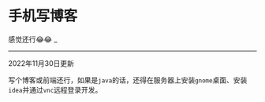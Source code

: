 # 手机写博客

<PhoneSnapshot url="https://z.wiki/autoupload/2022-09-12/2c6aadcad41f45e5949378a80ec74cba.95f77c3374684fb59eca84ba1321daa0.052EC7A2-926B-4B17-93A5-76D1E9AC3155.jpeg" title="手机写博客" alt="手机写博客" />

<PhoneSnapshot url="https://z.wiki/autoupload/2022-09-12/87c9401971d746d4bbef73b69d413bb2.6EC0C782-6B1C-41A0-A62B-2C6C24D52722.png" title="手机写博客" alt="手机写博客" />

感觉还行😂😂
_


----

2022年11月30日更新

写个博客或前端还行，如果是`java`的话，还得在服务器上安装`gnome`桌面、安装`idea`并通过`vnc`远程登录开发。
